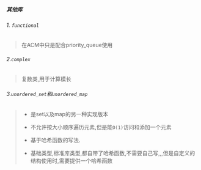 ##### 其他库

###### 1. `functional`

> 在ACM中只是配合priority_queue使用

###### 2.`complex`

> 复数类,用于计算模长

###### 3.`unordered_set`和`unordered_map`

> - 是set以及map的另一种实现版本
>
> - 不允许按大小顺序遍历元素,但是能`O(1)`访问和添加一个元素
>
> - 基于哈希函数的写法.
>
> - 基础类型,标准库类型,都自带了哈希函数,不需要自己写,,,但是自定义的结构使用时,需要提供一个哈希函数

